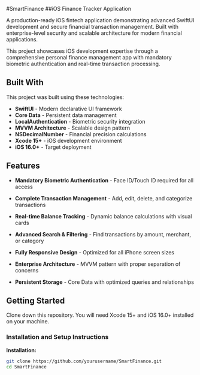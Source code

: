 #SmartFinance
##iOS Finance Tracker Application

A production-ready iOS fintech application demonstrating advanced SwiftUI development and secure financial transaction management. Built with enterprise-level security and scalable architecture for modern financial applications.

This project showcases iOS development expertise through a comprehensive personal finance management app with mandatory biometric authentication and real-time transaction processing.

## Built With

This project was built using these technologies:

- **SwiftUI** - Modern declarative UI framework
- **Core Data** - Persistent data management
- **LocalAuthentication** - Biometric security integration  
- **MVVM Architecture** - Scalable design pattern
- **NSDecimalNumber** - Financial precision calculations
- **Xcode 15+** - iOS development environment
- **iOS 16.0+** - Target deployment

## Features

- **Mandatory Biometric Authentication** - Face ID/Touch ID required for all access

 - **Complete Transaction Management** - Add, edit, delete, and categorize transactions

 - **Real-time Balance Tracking** - Dynamic balance calculations with visual cards

 - **Advanced Search & Filtering** - Find transactions by amount, merchant, or category  

 - **Fully Responsive Design** - Optimized for all iPhone screen sizes

 - **Enterprise Architecture** - MVVM pattern with proper separation of concerns

-  **Persistent Storage** - Core Data with optimized queries and relationships

## Getting Started

Clone down this repository. You will need Xcode 15+ and iOS 16.0+ installed on your machine.

### Installation and Setup Instructions

**Installation:** 
```bash
git clone https://github.com/yourusername/SmartFinance.git
cd SmartFinance


